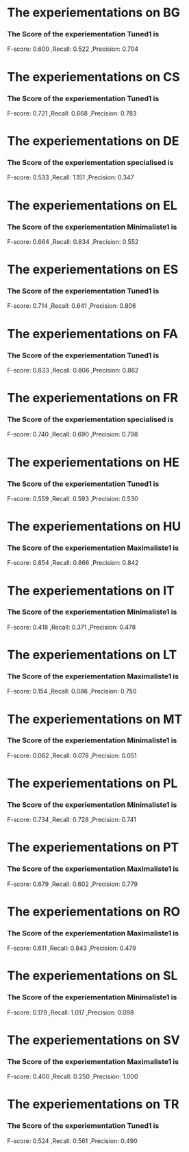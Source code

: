 # The experiementations on BG
### The Score of the experiementation Tuned1 is
F-score: 0.600 ,Recall: 0.522 ,Precision: 0.704

# The experiementations on CS
### The Score of the experiementation Tuned1 is
F-score: 0.721 ,Recall: 0.668 ,Precision: 0.783

# The experiementations on DE
### The Score of the experiementation specialised is
F-score: 0.533 ,Recall: 1.151 ,Precision: 0.347

# The experiementations on EL
### The Score of the experiementation Minimaliste1 is
F-score: 0.664 ,Recall: 0.834 ,Precision: 0.552

# The experiementations on ES
### The Score of the experiementation Tuned1 is
F-score: 0.714 ,Recall: 0.641 ,Precision: 0.806

# The experiementations on FA
### The Score of the experiementation Tuned1 is
F-score: 0.833 ,Recall: 0.806 ,Precision: 0.862

# The experiementations on FR
### The Score of the experiementation specialised is
F-score: 0.740 ,Recall: 0.690 ,Precision: 0.798

# The experiementations on HE
### The Score of the experiementation Tuned1 is
F-score: 0.559 ,Recall: 0.593 ,Precision: 0.530

# The experiementations on HU
### The Score of the experiementation Maximaliste1 is
F-score: 0.854 ,Recall: 0.866 ,Precision: 0.842

# The experiementations on IT
### The Score of the experiementation Minimaliste1 is
F-score: 0.418 ,Recall: 0.371 ,Precision: 0.478

# The experiementations on LT
### The Score of the experiementation Maximaliste1 is
F-score: 0.154 ,Recall: 0.086 ,Precision: 0.750

# The experiementations on MT
### The Score of the experiementation Minimaliste1 is
F-score: 0.062 ,Recall: 0.078 ,Precision: 0.051

# The experiementations on PL
### The Score of the experiementation Minimaliste1 is
F-score: 0.734 ,Recall: 0.728 ,Precision: 0.741

# The experiementations on PT
### The Score of the experiementation Maximaliste1 is
F-score: 0.679 ,Recall: 0.602 ,Precision: 0.779

# The experiementations on RO
### The Score of the experiementation Maximaliste1 is
F-score: 0.611 ,Recall: 0.843 ,Precision: 0.479

# The experiementations on SL
### The Score of the experiementation Minimaliste1 is
F-score: 0.179 ,Recall: 1.017 ,Precision: 0.098

# The experiementations on SV
### The Score of the experiementation Maximaliste1 is
F-score: 0.400 ,Recall: 0.250 ,Precision: 1.000

# The experiementations on TR
### The Score of the experiementation Tuned1 is
F-score: 0.524 ,Recall: 0.561 ,Precision: 0.490

